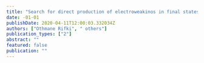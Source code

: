```yaml
---
title: "Search for direct production of electroweakinos in final states with one lepton, missing transverse momentum and a Higgs boson decaying into two $b$-jets in (pp) collisions at $sqrts=13$ TeV with the ATLAS detector"
date: -01-01
publishDate: 2020-04-11T12:00:03.332034Z
authors: ["Othmane Rifki", " others"]
publication_types: ["2"]
abstract: ""
featured: false
publication: ""
---
```


